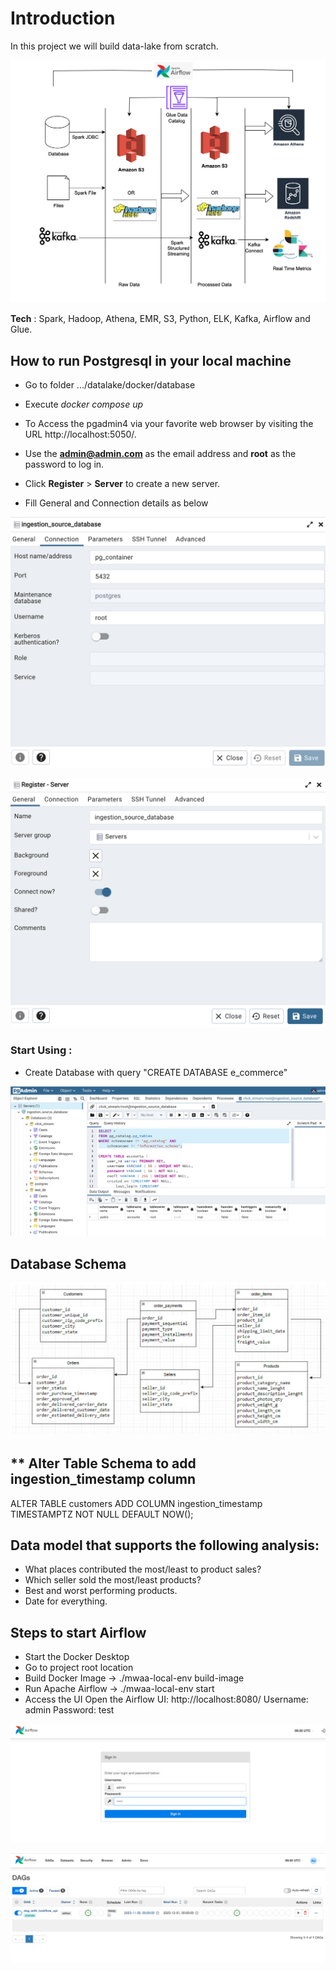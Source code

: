 # **Introduction** 

In this project we will build data-lake from scratch.


![](resources/datalake.png) 


**Tech** : Spark, Hadoop, Athena, EMR, S3, Python, ELK, Kafka, Airflow and Glue.

## **How to run Postgresql in your local machine**

- Go to folder .../datalake/docker/database

- Execute _docker compose up_

- To Access the pgadmin4 via your favorite web browser by visiting the URL http://localhost:5050/. 
- Use the **admin@admin.com** as the email address and **root** as the password to log in.
- Click **Register** > **Server** to create a new server.
- Fill General and Connection details as below

![](resources/pg_admin_1.png) 

![](resources/pg_admin_2.png)

### Start Using :

- Create Database with query "CREATE DATABASE e_commerce"

![](resources/pg_admin_3.png)

## **Database Schema**

![](resources/database_schema.png)

## ** Alter Table Schema to add ingestion_timestamp column 

ALTER TABLE customers ADD COLUMN ingestion_timestamp TIMESTAMPTZ NOT NULL DEFAULT NOW();

## Data model that supports the following analysis:

- What places contributed the most/least to product sales?
- Which seller sold the most/least products?
- Best and worst performing products.
- Date for everything.

## Steps to start Airflow 

- Start the Docker Desktop
- Go to project root location 
- Build Docker Image  -> ./mwaa-local-env build-image
- Run Apache Airflow -> ./mwaa-local-env start 
- Access the UI 
  Open the Airflow UI: http://localhost:8080/
  Username: admin 
  Password: test
  
![](resources/airflow_login.png)


![](resources/airflow_main.png)
  




